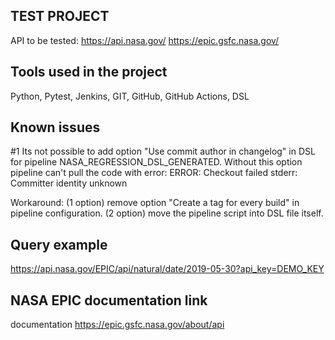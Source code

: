 ## TEST PROJECT

API to be tested: 
https://api.nasa.gov/
https://epic.gsfc.nasa.gov/

## Tools used in the project
Python, Pytest, Jenkins, GIT, GitHub, GitHub Actions, DSL

## Known issues
#1 Its not possible to add option "Use commit author in changelog" in DSL for pipeline NASA_REGRESSION_DSL_GENERATED. Without this option pipeline can't pull the code with error: 
ERROR: Checkout failed
stderr: Committer identity unknown

Workaround: (1 option) remove option "Create a tag for every build" in pipeline configuration. (2 option) move the pipeline script into DSL file itself.

## Query example
https://api.nasa.gov/EPIC/api/natural/date/2019-05-30?api_key=DEMO_KEY

## NASA EPIC documentation link 
documentation https://epic.gsfc.nasa.gov/about/api
